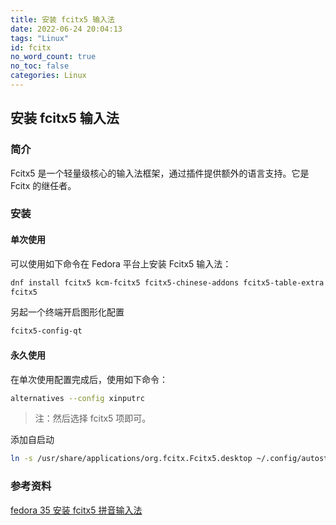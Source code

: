 ```yaml
---
title: 安装 fcitx5 输入法
date: 2022-06-24 20:04:13
tags: "Linux"
id: fcitx
no_word_count: true
no_toc: false
categories: Linux
---
```


## 安装 fcitx5 输入法

### 简介

Fcitx5 是一个轻量级核心的输入法框架，通过插件提供额外的语言支持。它是 Fcitx 的继任者。

### 安装

#### 单次使用

可以使用如下命令在 Fedora 平台上安装 Fcitx5 输入法：

```bash
dnf install fcitx5 kcm-fcitx5 fcitx5-chinese-addons fcitx5-table-extra fcitx5-zhuyin fcitx5-configtool
fcitx5
```

另起一个终端开启图形化配置

```bash
fcitx5-config-qt
```

#### 永久使用

在单次使用配置完成后，使用如下命令：

```bash
alternatives --config xinputrc
```

> 注：然后选择 fcitx5 项即可。

添加自启动

```bash
ln -s /usr/share/applications/org.fcitx.Fcitx5.desktop ~/.config/autostart/
```

### 参考资料

[fedora 35 安装 fcitx5 拼音输入法](https://insidelinuxdev.net/article/a0cr1x.html)